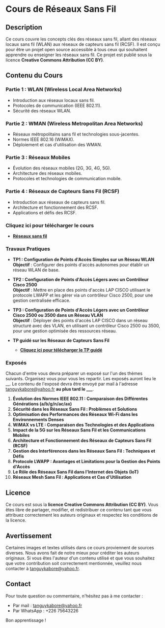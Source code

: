 # Cours de Réseaux Sans Fil

## Description

Ce cours couvre les concepts clés des réseaux sans fil, allant des réseaux locaux sans fil (WLAN) aux réseaux de capteurs sans fil (RCSF). Il est conçu pour être un projet open source accessible à tous ceux qui souhaitent apprendre ou enseigner les réseaux sans fil. Ce projet est publié sous la licence **Creative Commons Attribution (CC BY)**.

## Contenu du Cours

### Partie 1 : WLAN (Wireless Local Area Networks)
- Introduction aux réseaux locaux sans fil.
- Protocoles de communication (IEEE 802.11).
- Sécurité des réseaux WLAN.

### Partie 2 : WMAN (Wireless Metropolitan Area Networks)
- Réseaux métropolitains sans fil et technologies sous-jacentes.
- Normes IEEE 802.16 (WiMAX).
- Déploiement et cas d'utilisation des WMAN.

### Partie 3 : Réseaux Mobiles
- Évolution des réseaux mobiles (2G, 3G, 4G, 5G).
- Architecture des réseaux mobiles.
- Protocoles et technologies de communication mobile.

### Partie 4 : Réseaux de Capteurs Sans Fil (RCSF)
- Introduction aux réseaux de capteurs sans fil.
- Architecture et fonctionnement des RCSF.
- Applications et défis des RCSF.

### Cliquez ici pour télécharger le cours
- **[Réseaux sans fil](assets/reseaux_sans_fil.pdf)**

### Travaux Pratiques

- **TP1 : Configuration de Points d'Accès Simples sur un Réseau WLAN**  
  **Objectif** : Configurer des points d'accès autonomes pour établir un réseau WLAN de base.

- **TP2 : Configuration de Points d'Accès Légers avec un Contrôleur Cisco 2500**  
  **Objectif** : Mettre en place des points d'accès LAP CISCO utilisant le protocole LWAPP et les gérer via un contrôleur Cisco 2500, pour une gestion centralisée efficace.

- **TP3 : Configuration de Points d'Accès Légers avec un Contrôleur Cisco 2500 ou 3500 dans un Réseau VLAN**  
  **Objectif** : Déployer des points d'accès LAP CISCO dans un réseau structuré avec des VLAN, en utilisant un contrôleur Cisco 2500 ou 3500, pour une gestion optimisée des ressources réseau.

- **TP guidé sur les Réseaux de Capteurs Sans Fil**
  - **[Cliquez ici pour télécharger le TP guidé](assets/RCSF.pdf)**

### Exposés

Chacun d'entre vous devra préparer un exposé sur l'un des thèmes suivants. Organisez vous pour vous les repartir. Les exposés auront lieu le __. Le contenu de l'exposé devra être envoyé par mail à l'adresse [tanguykabore@yahoo.fr](mailto:tanguykabore@yahoo.fr) **au plus tard le ___**.

1. **Évolution des Normes IEEE 802.11 : Comparaison des Différentes Générations (a/b/g/n/ac/ax)**
2. **Sécurité dans les Réseaux Sans Fil : Problèmes et Solutions**
3. **Optimisation des Performances des Réseaux Wi-Fi dans les Environnements Denses**
4. **WiMAX vs LTE : Comparaison des Technologies et des Applications**
5. **Impact de la 5G sur les Réseaux Sans Fil et les Communications Mobiles**
6. **Architecture et Fonctionnement des Réseaux de Capteurs Sans Fil (RCSF)**
7. **Gestion des Interférences dans les Réseaux Sans Fil : Techniques et Défis**
8. **Protocole LWAPP : Avantages et Limitations pour la Gestion des Points d'Accès**
9. **Le Rôle des Réseaux Sans Fil dans l'Internet des Objets (IoT)**
10. **Réseaux Mesh Sans Fil : Applications et Cas d'Utilisation**

## Licence

Ce cours est sous la **licence Creative Commons Attribution (CC BY)**. Vous êtes libre de partager, modifier, et redistribuer ce contenu tant que vous attribuez correctement les auteurs originaux et respectez les conditions de la licence.

## Avertissement

Certaines images et textes utilisés dans ce cours proviennent de sources diverses. Nous avons fait de notre mieux pour créditer les auteurs originaux. Si vous êtes l'auteur d'un contenu utilisé et que vous souhaitez que votre contribution soit correctement mentionnée, veuillez nous contacter à [tanguykabore@yahoo.fr](mailto:tanguykabore@yahoo.fr).

## Contact

Pour toute question ou commentaire, n'hésitez pas à me contacter :
- Par mail : [tanguykabore@yahoo.fr](mailto:tanguykabore@yahoo.fr)
- Par WhatsApp : +226 75643226

Bon apprentissage !